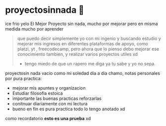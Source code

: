 # proyectosinnada   🥶
ice frio yelo
El Mejor Proyecto sin nada, mucho por mejorar pero en misma medida mucho por aprender
> que puedo decir simplemente yo con mi ingenio y buscando estudio y mejorar mis ingresos en diferentes plataformas de apoyo, como platzi, yt , freecodecamp, pero ahora que lo pienso debo mejorar ese conocimiento tambien, y realizar varios proyectos utiles xd
> - tengo miedo de que un rapero me diga ya tu sabe y yo no sepa.

proyectosin nada vacio como mi soledad dia a dia chamo, notas personales por pura practica:
* mejorar mis apuntes y organizacion 
* Estudiar filosofia estoica 
* importante las buenas practicas reforzarlas
* conitnuar diariamente con mi lectura
* bueno en fin es pura practica todo lo tengo anotado xd

como recordatorio **esto es una prueba** xd